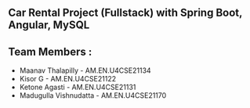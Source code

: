 ## Car Rental Project (Fullstack) with Spring Boot, Angular, MySQL

## Team Members :

- Maanav Thalapilly - AM.EN.U4CSE21134
- Kisor G - AM.EN.U4CSE21122
- Ketone Agasti - AM.EN.U4CSE21131
- Madugulla Vishnudatta - AM.EN.U4CSE21170
